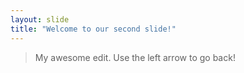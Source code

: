 ```yaml
---
layout: slide
title: "Welcome to our second slide!"
---
```

> My awesome edit.
Use the left arrow to go back!
